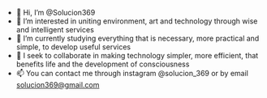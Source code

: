- 👋 Hi, I’m @Solucion369
- 👀 I’m interested in uniting environment, 
art and technology through wise and intelligent 
services 
- 🌱 I’m currently studying everything that is 
necessary, more practical and simple, to develop 
useful services
- 💞️ I seek to collaborate in making technology 
simpler, more efficient, that benefits life and 
the development of consciousness
- 📫 You can contact me through instagram 
@solucion_369 or by email solucion369@gmail.com

<!---
Solucion369/Solucion369 is a ✨ special ✨ repository because its `README.md` (this file) appears on your GitHub profile.
You can click the Preview link to take a look at your changes.
--->
